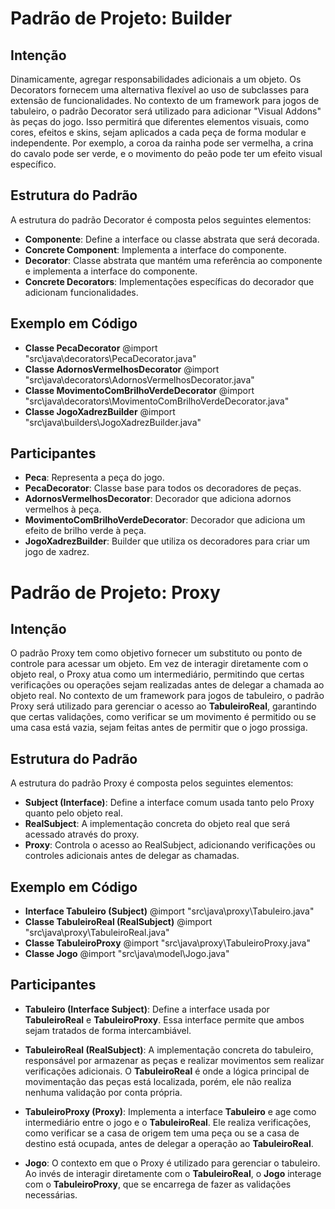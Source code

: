 # Padrão de Projeto: Builder

## Intenção

Dinamicamente, agregar responsabilidades adicionais a um objeto. Os Decorators fornecem uma alternativa flexível ao uso de subclasses para extensão de funcionalidades. No contexto de um framework para jogos de tabuleiro, o padrão Decorator será utilizado para adicionar "Visual Addons" às peças do jogo. Isso permitirá que diferentes elementos visuais, como cores, efeitos e skins, sejam aplicados a cada peça de forma modular e independente. Por exemplo, a coroa da rainha pode ser vermelha, a crina do cavalo pode ser verde, e o movimento do peão pode ter um efeito visual específico.

## Estrutura do Padrão

A estrutura do padrão Decorator é composta pelos seguintes elementos:

- **Componente**: Define a interface ou classe abstrata que será decorada.
- **Concrete Component**: Implementa a interface do componente.
- **Decorator**: Classe abstrata que mantém uma referência ao componente e implementa a interface do componente.
- **Concrete Decorators**: Implementações específicas do decorador que adicionam funcionalidades.

## Exemplo em Código

- **Classe PecaDecorator**
@import "src\java\decorators\PecaDecorator.java"
- **Classe AdornosVermelhosDecorator**
@import "src\java\decorators\AdornosVermelhosDecorator.java"
- **Classe MovimentoComBrilhoVerdeDecorator**
@import "src\java\decorators\MovimentoComBrilhoVerdeDecorator.java"
- **Classe JogoXadrezBuilder**
@import "src\java\builders\JogoXadrezBuilder.java"


## Participantes
- **Peca**: Representa a peça do jogo.
- **PecaDecorator**: Classe base para todos os decoradores de peças.
- **AdornosVermelhosDecorator**: Decorador que adiciona adornos vermelhos à peça.
- **MovimentoComBrilhoVerdeDecorator**: Decorador que adiciona um efeito de brilho verde à peça.
- **JogoXadrezBuilder**: Builder que utiliza os decoradores para criar um jogo de xadrez.


# Padrão de Projeto: Proxy

## Intenção

O padrão Proxy tem como objetivo fornecer um substituto ou ponto de controle para acessar um objeto. Em vez de interagir diretamente com o objeto real, o Proxy atua como um intermediário, permitindo que certas verificações ou operações sejam realizadas antes de delegar a chamada ao objeto real. No contexto de um framework para jogos de tabuleiro, o padrão Proxy será utilizado para gerenciar o acesso ao **TabuleiroReal**, garantindo que certas validações, como verificar se um movimento é permitido ou se uma casa está vazia, sejam feitas antes de permitir que o jogo prossiga.

## Estrutura do Padrão

A estrutura do padrão Proxy é composta pelos seguintes elementos:

- **Subject (Interface)**: Define a interface comum usada tanto pelo Proxy quanto pelo objeto real.
- **RealSubject**: A implementação concreta do objeto real que será acessado através do proxy.
- **Proxy**: Controla o acesso ao RealSubject, adicionando verificações ou controles adicionais antes de delegar as chamadas.

## Exemplo em Código

- **Interface Tabuleiro (Subject)**
@import "src\java\proxy\Tabuleiro.java"
- **Classe TabuleiroReal (RealSubject)**
@import "src\java\proxy\TabuleiroReal.java"
- **Classe TabuleiroProxy**
@import "src\java\proxy\TabuleiroProxy.java"
- **Classe Jogo**
@import "src\java\model\Jogo.java"

## Participantes

- **Tabuleiro (Interface Subject)**: Define a interface usada por **TabuleiroReal** e **TabuleiroProxy**. Essa interface permite que ambos sejam tratados de forma intercambiável.
  
- **TabuleiroReal (RealSubject)**: A implementação concreta do tabuleiro, responsável por armazenar as peças e realizar movimentos sem realizar verificações adicionais. O **TabuleiroReal** é onde a lógica principal de movimentação das peças está localizada, porém, ele não realiza nenhuma validação por conta própria.
  
- **TabuleiroProxy (Proxy)**: Implementa a interface **Tabuleiro** e age como intermediário entre o jogo e o **TabuleiroReal**. Ele realiza verificações, como verificar se a casa de origem tem uma peça ou se a casa de destino está ocupada, antes de delegar a operação ao **TabuleiroReal**.

- **Jogo**: O contexto em que o Proxy é utilizado para gerenciar o tabuleiro. Ao invés de interagir diretamente com o **TabuleiroReal**, o **Jogo** interage com o **TabuleiroProxy**, que se encarrega de fazer as validações necessárias.
